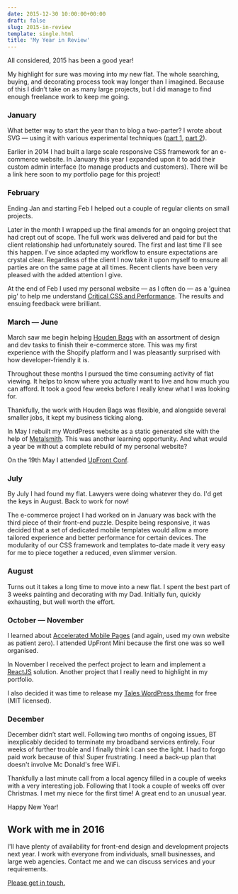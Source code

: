 ```yaml
---
date: 2015-12-30 10:00:00+00:00
draft: false
slug: 2015-in-review
template: single.html
title: 'My Year in Review'
---
```


All considered, 2015 has been a good year!

My highlight for sure was moving into my new flat. The whole searching, buying, and decorating process took way longer than I imagined. Because of this I didn’t take on as many large projects, but I did manage to find enough freelance work to keep me going.

### January

What better way to start the year than to blog a two-parter? I wrote about SVG — using it with various experimental techniques ([part 1](http://dbushell.com/2015/01/26/use-svg-part-1/), [part 2](http://dbushell.com/2015/01/30/use-svg-part-2/)).

Earlier in 2014 I had built a large scale responsive CSS framework for an e-commerce website. In January this year I expanded upon it to add their custom admin interface (to manage products and customers). There will be a link here soon to my portfolio page for this project!

### February

Ending Jan and starting Feb I helped out a couple of regular clients on small projects.

Later in the month I wrapped up the final amends for an ongoing project that had crept out of scope. The full work was delivered and paid for but the client relationship had unfortunately soured. The first and last time I'll see this happen. I've since adapted my workflow to ensure expectations are crystal clear. Regardless of the client I now take it upon myself to ensure all parties are on the same page at all times. Recent clients have been very pleased with the added attention I give.

At the end of Feb I used my personal website — as I often do — as a 'guinea pig' to help me understand [Critical CSS and Performance](http://dbushell.com/2015/02/19/critical-css-and-performance/). The results and ensuing feedback were brilliant.

### March — June

March saw me begin helping [Houden Bags](http://dbushell.com/2015/03/18/responsive-design-for-houden/) with an assortment of design and dev tasks to finish their e-commerce store. This was my first experience with the Shopify platform and I was pleasantly surprised with how developer-friendly it is.

Throughout these months I pursued the time consuming activity of flat viewing. It helps to know where you actually want to live and how much you can afford. It took a good few weeks before I really knew what I was looking for.

Thankfully, the work with Houden Bags was flexible, and alongside several smaller jobs, it kept my business ticking along.

In May I rebuilt my WordPress website as a static generated site with the help of [Metalsmith](http://dbushell.com/2015/05/11/wordpress-to-metalsmith/). This was another learning opportunity. And what would a year be without a complete rebuild of my personal website?

On the 19th May I attended [UpFront Conf](http://lanyrd.com/2015/upfrontconf/).

### July

By July I had found my flat. Lawyers were doing whatever they do. I'd get the keys in August. Back to work for now!

The e-commerce project I had worked on in January was back with the third piece of their front-end puzzle. Despite being responsive, it was decided that a set of dedicated mobile templates would allow a more tailored experience and better performance for certain devices. The modularity of our CSS framework and templates to-date made it very easy for me to piece together a reduced, even slimmer version.


### August

Turns out it takes a long time to move into a new flat. I spent the best part of 3 weeks painting and decorating with my Dad. Initially fun, quickly exhausting, but well worth the effort.

### October — November

I learned about [Accelerated Mobile Pages](http://dbushell.com/2015/10/20/accelerated-mobile-pages/) (and again, used my own website as patient zero). I attended UpFront Mini because the first one was so well organised.

In November I received the perfect project to learn and implement a [ReactJS](https://facebook.github.io/react/) solution. Another project that I really need to highlight in my portfolio.

I also decided it was time to release my [Tales WordPress theme](http://dbushell.com/2015/11/12/tales-wordpress-theme-now-free/) for free (MIT licensed).

### December

December didn’t start well. Following two months of ongoing issues, BT inexplicably decided to terminate my broadband services entirely. Four weeks of further trouble and I finally think I can see the light. I had to forgo paid work because of this! Super frustrating. I need a back-up plan that doesn't involve Mc Donald's free WiFi.

Thankfully a last minute call from a local agency filled in a couple of weeks with a very interesting job. Following that I took a couple of weeks off over Christmas. I met my niece for the first time! A great end to an unusual year.

Happy New Year!

## Work with me in 2016

I'll have plenty of availability for front-end design and development projects next year. I work with everyone from individuals, small businesses, and large web agencies. Contact me and we can discuss services and your requirements.

[Please get in touch.](http://dbushell.com/contact/)
